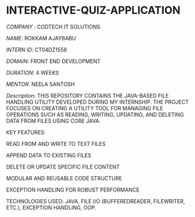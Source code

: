 # INTERACTIVE-QUIZ-APPLICATION

*COMPANY* : CODTECH IT SOLUTIONS

*NAME*: ROKKAM AJAYBABU

*INTERN ID*: CT04DZ1556

*DOMAIN*: FRONT END DEVELOPMENT

*DURATION*: 4 WEEKS

*MENTOR*: NEELA SANTOSH

*Description*:
THIS REPOSITORY CONTAINS THE JAVA-BASED FILE HANDLING UTILITY DEVELOPED DURING MY INTERNSHIP. 
THE PROJECT FOCUSES ON CREATING A UTILITY TOOL FOR MANAGING FILE OPERATIONS SUCH AS READING, WRITING, UPDATING, AND DELETING DATA FROM FILES USING CORE JAVA.

KEY FEATURES:

READ FROM AND WRITE TO TEXT FILES

APPEND DATA TO EXISTING FILES

DELETE OR UPDATE SPECIFIC FILE CONTENT

MODULAR AND REUSABLE CODE STRUCTURE

EXCEPTION HANDLING FOR ROBUST PERFORMANCE

TECHNOLOGIES USED: JAVA, FILE I/O (BUFFEREDREADER, FILEWRITER, ETC.), EXCEPTION HANDLING, OOP.

